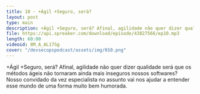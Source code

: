 ```yaml
---
title: 10 - +Ágil +Seguro, será?
layout: post
type: main
description: +Ágil +Seguro, será? Afinal, agilidade não quer dizer qualidade será que os métodos ágeis não tornaram ainda mais inseguros nossos softwares? Nosso convidado da vez especialista no assunto vai nos ajudar a entender esse mundo de uma forma muito bem humorada.
file: https://api.spreaker.com/download/episode/43827566/ep10.mp3
length: 60:00
videoid: 8M_A_AL17Sg
cover: "/devsecopspodcast/assets/img/010.png"
---
```


+Ágil +Seguro, será? Afinal, agilidade não quer dizer qualidade será que os métodos ágeis não tornaram ainda mais inseguros nossos softwares? Nosso convidado da vez especialista no assunto vai nos ajudar a entender esse mundo de uma forma muito bem humorada.